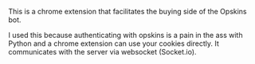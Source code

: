 This is a chrome extension that facilitates the buying side of the Opskins bot.

I used this because authenticating with opskins is a pain in the ass with Python and a chrome extension can use your cookies directly.
It communicates with the server via websocket (Socket.io).
